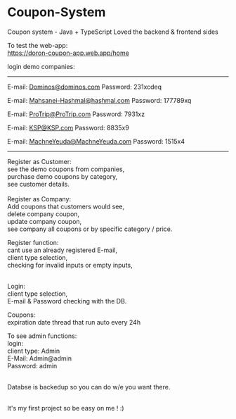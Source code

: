 
# Coupon-System
Coupon system - Java + TypeScript
Loved the backend & frontend sides


To test the web-app: <br/>
https://doron-coupon-app.web.app/home

login demo companies:

----------------------
E-mail: Dominos@dominos.com
Password: 231xcdeq

E-mail: Mahsanei-Hashmal@hashmal.com
Password: 177789xq

E-mail: ProTrip@ProTrip.com
Password: 7931xz

E-mail: KSP@KSP.com
Password: 8835x9

E-mail: MachneYeuda@MachneYeuda.com
Password: 1515x4
</br>

----------------------

Register as Customer: <br/>
see the demo coupons from companies, <br/>
purchase demo coupons by category, <br/>
see customer details. <br/>
<br/>
Register as Company: <br/>
Add coupons that customers would see, <br/>
delete company coupon, <br/>
update company coupon, <br/>
see company all coupons or by specific category / price. <br/>

Register function:<br/>
cant use an already registered E-mail,<br/>
client type selection,<br/>
checking for invalid inputs or empty inputs,<br/>

<br/>
Login:<br/>
client type selection,<br/>
E-mail & Password checking with the DB.<br/>

Coupons:<br/>
expiration date thread that run auto every 24h
<br/>

To see admin functions:<br/>
login:<br/>
client type: Admin<br/>
E-Mail: Admin@admin<br/>
Password: admin<br/>
<br/>

Databse is backedup so you can do w/e you want there.<br/>
<br/>

It's my first project so be easy on me ! :)
